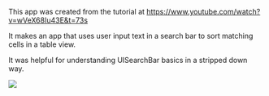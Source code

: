 This app was created from the tutorial at https://www.youtube.com/watch?v=wVeX68Iu43E&t=73s

It makes an app that uses user input text in a search bar to sort matching cells in a table view. 

It was helpful for understanding UISearchBar basics in a stripped down way. 

![](Assets.xcassets/image/SearchBarTutorialGif2.gif)
